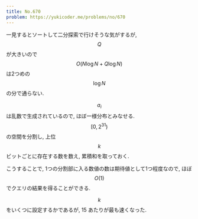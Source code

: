 ```yaml
---
title: No.670
problem: https://yukicoder.me/problems/no/670
---
```

一見するとソートして二分探索で行けそうな気がするが, $$ Q $$ が大きいので $$ O(N\log N + Q\log N) $$ は2つめの $$ \log N $$ の分で通らない.

$$ a_i $$ は乱数で生成されているので, ほぼ一様分布とみなせる. $$ [0, 2^{31}) $$ の空間を分割し, 上位 $$ k $$ ビットごとに存在する数を数え, 累積和を取っておく.

こうすることで, 1つの分割部に入る数値の数は期待値として1つ程度なので, ほぼ $$ O(1) $$ でクエリの結果を得ることができる.

$$ k $$ をいくつに設定するかであるが, 15 あたりが最も速くなった.
